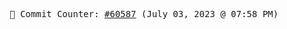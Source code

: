 <p align="center">
    <samp>
        📮 Commit Counter: <a href="https://github.com/Javascript-void0/Javascript-void0/commits/main">#60587</a> (July 03, 2023 @ 07:58 PM)
    </samp>
</p>